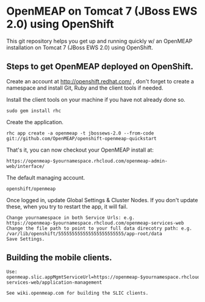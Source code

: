 OpenMEAP on Tomcat 7 (JBoss EWS 2.0) using OpenShift
============================

This git repository helps you get up and running quickly w/ an OpenMEAP installation on Tomcat 7 (JBoss EWS 2.0) using OpenShift.

Steps to get OpenMEAP deployed on OpenShift.
----------------------------

Create an account at http://openshift.redhat.com/ , don't forget to create a namespace and install Git, Ruby and the client tools if needed.

Install the client tools on your machine if you have not already done so.

	sudo gem install rhc

Create the application.

    rhc app create -a openmeap -t jbossews-2.0 --from-code git://github.com/OpenMEAP/openshift-openmeap-quickstart

That's it, you can now checkout your OpenMEAP install at:

    https://openmeap-$yournamespace.rhcloud.com/openmeap-admin-web/interface/

The default managing account. 

	openshift/openmeap

Once logged in, update Global Settings & Cluster Nodes. If you don't update these, when you try to restart the app, it will fail.

	Change yournamespace in both Service Urls: e.g. https://openmeap-$yournamespace.rhcloud.com/openmeap-services-web
    Change the file path to point to your full data direcotry path: e.g. /var/lib/openshift/555555555555555555555555/app-root/data
    Save Settings. 

Building the mobile clients.
----------------------------

	Use: openmeap.slic.appMgmtServiceUrl=https://openmeap-$yournamespace.rhcloud.com/openmeap-services-web/application-management 
	
	See wiki.openmeap.com for building the SLIC clients.

	
